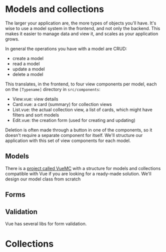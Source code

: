 # Models and collections

The larger your application are, the more types of objects you'll have. It's wise to use a model system in the frontend, and not only the backend. This makes it easier to manage data and view it, and scales as your application grows.

In general the operations you have with a model are CRUD:

- create a model
- read a model
- update a model
- delete a model

This translates, in the frontend, to four view components per model, each on the `[Typename]` directory in `src/components`:

- View.vue: view details
- Card.vue: a card (summary) for collection views
- List.vue: the actual collection view, a list of cards, which might have filters and sort models
- Edit.vue: the creation form (used for creating and updating)

Deletion is often made through a button in one of the components, so it doesn't require a separate component for itself. We'll structure our application with this set of view components for each model.

## Models

There is a [project called VueMC](https://vuemc.io) with a structure for models and collections compatible with Vue if you are looking for a ready-made solution. We'll design our model class from scratch

## Forms

## Validation

Vue has several libs for form validation.

# Collections
